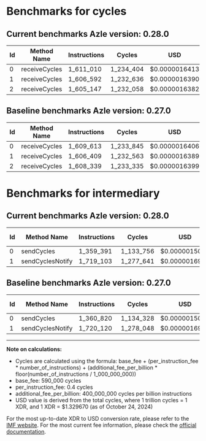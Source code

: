 # Benchmarks for cycles

## Current benchmarks Azle version: 0.28.0

| Id  | Method Name   | Instructions | Cycles    | USD           | USD/Million Calls | Change                            |
| --- | ------------- | ------------ | --------- | ------------- | ----------------- | --------------------------------- |
| 0   | receiveCycles | 1_611_010    | 1_234_404 | $0.0000016413 | $1.64             | <font color="red">+1_397</font>   |
| 1   | receiveCycles | 1_606_592    | 1_232_636 | $0.0000016390 | $1.63             | <font color="red">+183</font>     |
| 2   | receiveCycles | 1_605_147    | 1_232_058 | $0.0000016382 | $1.63             | <font color="green">-3_192</font> |

## Baseline benchmarks Azle version: 0.27.0

| Id  | Method Name   | Instructions | Cycles    | USD           | USD/Million Calls |
| --- | ------------- | ------------ | --------- | ------------- | ----------------- |
| 0   | receiveCycles | 1_609_613    | 1_233_845 | $0.0000016406 | $1.64             |
| 1   | receiveCycles | 1_606_409    | 1_232_563 | $0.0000016389 | $1.63             |
| 2   | receiveCycles | 1_608_339    | 1_233_335 | $0.0000016399 | $1.63             |

# Benchmarks for intermediary

## Current benchmarks Azle version: 0.28.0

| Id  | Method Name      | Instructions | Cycles    | USD           | USD/Million Calls | Change                            |
| --- | ---------------- | ------------ | --------- | ------------- | ----------------- | --------------------------------- |
| 0   | sendCycles       | 1_359_391    | 1_133_756 | $0.0000015075 | $1.50             | <font color="green">-1_429</font> |
| 1   | sendCyclesNotify | 1_719_103    | 1_277_641 | $0.0000016988 | $1.69             | <font color="green">-1_017</font> |

## Baseline benchmarks Azle version: 0.27.0

| Id  | Method Name      | Instructions | Cycles    | USD           | USD/Million Calls |
| --- | ---------------- | ------------ | --------- | ------------- | ----------------- |
| 0   | sendCycles       | 1_360_820    | 1_134_328 | $0.0000015083 | $1.50             |
| 1   | sendCyclesNotify | 1_720_120    | 1_278_048 | $0.0000016994 | $1.69             |

---

**Note on calculations:**

- Cycles are calculated using the formula: base_fee + (per_instruction_fee \* number_of_instructions) + (additional_fee_per_billion \* floor(number_of_instructions / 1_000_000_000))
- base_fee: 590_000 cycles
- per_instruction_fee: 0.4 cycles
- additional_fee_per_billion: 400_000_000 cycles per billion instructions
- USD value is derived from the total cycles, where 1 trillion cycles = 1 XDR, and 1 XDR = $1.329670 (as of October 24, 2024)

For the most up-to-date XDR to USD conversion rate, please refer to the [IMF website](https://www.imf.org/external/np/fin/data/rms_sdrv.aspx).
For the most current fee information, please check the [official documentation](https://internetcomputer.org/docs/current/developer-docs/gas-cost#execution).

